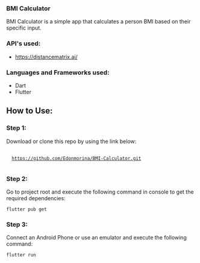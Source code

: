 ### BMI Calculator

BMI Calculator is a simple app that calculates a person BMI based on their specific input.

### API's used:

- https://distancematrix.ai/

### Languages and Frameworks used:

- Dart
- Flutter


## How to Use: 

### Step 1:

Download or clone this repo by using the link below:

<pre>
 <code>
  <a href="https://github.com/Edonmorina/BMI-Calculator.git" >https://github.com/Edonmorina/BMI-Calculator.git</a>
 </code>
</pre>

### Step 2:

Go to project root and execute the following command in console to get the required dependencies:

``` flutter pub get ```

### Step 3:

Connect an Android Phone or use an emulator and execute the following command:

``` flutter run ```


